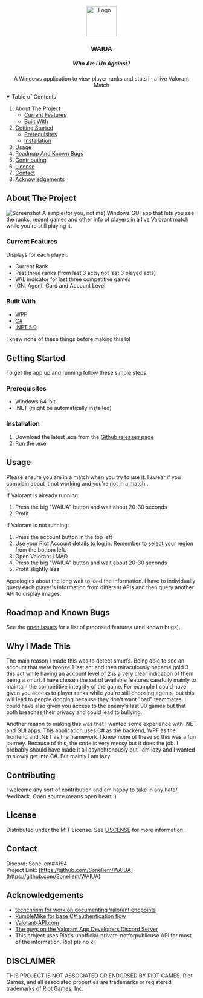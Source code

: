 <p align="center">
<a href="https://github.com/Soneliem/WAIUA">
    <img src="WAIUA/Assets/logo.ico" alt="Logo" width="80" height="80">
  </a>
</p>
<h3 align="center">WAIUA</h3>
<h5 align="center">Who Am I Up Against?</h5>

  <p align="center">
    A Windows application to view player ranks and stats in a live Valorant Match
    <br />


<details open="open">
  <summary>Table of Contents</summary>
  <ol>
    <li>
      <a href="#about-the-project">About The Project</a>
      <ul>
      <li><a href="#current-features">Current Features</a></li>
      <li><a href="#built-with">Built With</a></li>
      </ul>
    </li>
    <li>
      <a href="#getting-started">Getting Started</a>
      <ul>
        <li><a href="#prerequisites">Prerequisites</a></li>
        <li><a href="#installation">Installation</a></li>
      </ul>
    </li>
    <li><a href="#usage">Usage</a></li>
    <li><a href="#roadmap-and-known-bugs">Roadmap And Known Bugs</a></li>
    <li><a href="#contributing">Contributing</a></li>
    <li><a href="#license">License</a></li>
    <li><a href="#contact">Contact</a></li>
    <li><a href="#acknowledgements">Acknowledgements</a></li>
  </ol>
</details>


## About The Project
![Screenshot](https://imgur.com/XGkE4k1.png)
A simple(for you, not me) Windows GUI app that lets you see the ranks, recent games and other info of players in a live Valorant match while you're still playing it.

### Current Features
Displays for each player:
* Current Rank
* Past three ranks (from last 3 acts, not last 3 played acts)
* W/L indicator for last three competitive games
* IGN, Agent, Card and Account Level

### Built With
* [WPF](https://docs.microsoft.com/en-us/dotnet/desktop/wpf/?view=netdesktop-5.0)
* [C#](https://docs.microsoft.com/en-us/dotnet/csharp/)
* [.NET 5.0](https://dotnet.microsoft.com/)

I knew none of these things before making this lol

## Getting Started

To get the app up and running follow these simple steps.

### Prerequisites

* Windows 64-bit
* .NET (might be automatically installed)

### Installation

1. Download the latest .exe from the [Github releases page](https://github.com/Soneliem/WAIUA/releases)
2. Run the .exe

## Usage

Please ensure you are in a match when you try to use it. I swear if you complain about it not working and you're not in a match...

If Valorant is already running:
1. Press the big "WAIUA" button and wait about 20-30 seconds
2. Profit

If Valorant is not running:
1. Press the account button in the top left
2. Use your Riot Account details to log in. Remember to select your region from the bottom left.
3. Open Valorant LMAO
3. Press the big "WAIUA" button and wait about 20-30 seconds
4. Profit slightly less

Appologies about the long wait to load the information. I have to individually query each player's information from different APIs and then query another API to display images.

## Roadmap and Known Bugs

See the [open issues](https://github.com/Soneliem/WAIUA/issues) for a list of proposed features (and known bugs).

## Why I Made This

The main reason I made this was to detect smurfs. Being able to see an account that were bronze 1 last act and then miraculously became gold 3 this act while having an account level of 2 is a very clear indication of them being a smurf. I have chosen the set of available features carefully mainly to maintain the competitive integrity of the game. For example I could have given you access to player ranks while you're still choosing agents, but this will lead to people dodging because they don't want "bad" teammates. I could have also given you access to the enemy's last 90 games but that both breaches their privacy and could lead to bullying.

Another reason to making this was that I wanted some experience with .NET and GUI apps. This application uses C# as the backend, WPF as the frontend and .NET as the framework. I knew none of these so this was a fun journey. Because of this, the code is very messy but it does the job. I probably should have made it all asynchronously but I am lazy and I wanted to slowly get into C#. But mainly I am lazy.

## Contributing

I welcome any sort of contribution and am happy to take in any ~~hate/~~ feedback. Open source means open heart :)

## License

Distributed under the MIT License. See [LISCENSE](https://github.com/Soneliem/WAIUA/blob/master/LICENSE) for more information.

## Contact

Discord: Soneliem#4194  
Project Link: [https://github.com/Soneliem/WAIUA](https://github.com/Soneliem/WAIUA)

## Acknowledgements

* [techchrism for work on documenting Valorant endpoints](https://github.com/techchrism/valorant-api-docs)
* [RumbleMike for base C# authentication flow](https://github.com/RumbleMike/ValorantClientAPI)
* [Valorant-API.com](https://valorant-api.com/)
* [The guys on the Valorant App Developers Discord Server](https://discord.gg/a9yzrw3KAm)
* This project uses Riot's unofficial-private-notforpublicuse API for most of the information. Riot pls no kil

## DISCLAIMER
THIS PROJECT IS NOT ASSOCIATED OR ENDORSED BY RIOT GAMES. Riot Games, and all associated properties are trademarks or registered trademarks of Riot Games, Inc.
